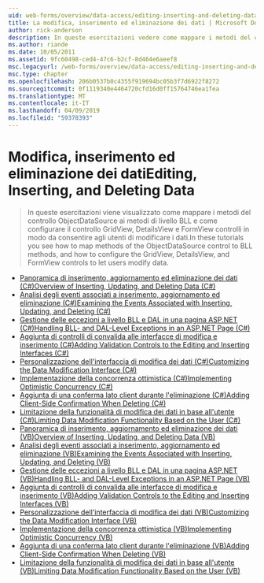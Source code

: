 ```yaml
---
uid: web-forms/overview/data-access/editing-inserting-and-deleting-data/index
title: La modifica, inserimento ed eliminazione dei dati | Microsoft Docs
author: rick-anderson
description: In queste esercitazioni vedere come mappare i metodi del controllo ObjectDataSource ai metodi di livello BLL e come configurare il controllo GridView, DetailsView e FormView co...
ms.author: riande
ms.date: 10/05/2011
ms.assetid: 9fc60498-ced4-47c6-b2cf-8d464e6aeef8
msc.legacyurl: /web-forms/overview/data-access/editing-inserting-and-deleting-data
msc.type: chapter
ms.openlocfilehash: 206b0537b0c4355f919694bc05b3f7d6922f8272
ms.sourcegitcommit: 0f1119340e4464720cfd16d0ff15764746ea1fea
ms.translationtype: MT
ms.contentlocale: it-IT
ms.lasthandoff: 04/09/2019
ms.locfileid: "59378393"
---
```

# <a name="editing-inserting-and-deleting-data"></a><span data-ttu-id="62aff-103">Modifica, inserimento ed eliminazione dei dati</span><span class="sxs-lookup"><span data-stu-id="62aff-103">Editing, Inserting, and Deleting Data</span></span>

> <span data-ttu-id="62aff-104">In queste esercitazioni viene visualizzato come mappare i metodi del controllo ObjectDataSource ai metodi di livello BLL e come configurare il controllo GridView, DetailsView e FormView controlli in modo da consentire agli utenti di modificare i dati.</span><span class="sxs-lookup"><span data-stu-id="62aff-104">In these tutorials you see how to map methods of the ObjectDataSource control to BLL methods, and how to configure the GridView, DetailsView, and FormView controls to let users modify data.</span></span>


- [<span data-ttu-id="62aff-105">Panoramica di inserimento, aggiornamento ed eliminazione dei dati (C#)</span><span class="sxs-lookup"><span data-stu-id="62aff-105">Overview of Inserting, Updating, and Deleting Data (C#)</span></span>](an-overview-of-inserting-updating-and-deleting-data-cs.md)
- [<span data-ttu-id="62aff-106">Analisi degli eventi associati a inserimento, aggiornamento ed eliminazione (C#)</span><span class="sxs-lookup"><span data-stu-id="62aff-106">Examining the Events Associated with Inserting, Updating, and Deleting (C#)</span></span>](examining-the-events-associated-with-inserting-updating-and-deleting-cs.md)
- [<span data-ttu-id="62aff-107">Gestione delle eccezioni a livello BLL e DAL in una pagina ASP.NET (C#)</span><span class="sxs-lookup"><span data-stu-id="62aff-107">Handling BLL- and DAL-Level Exceptions in an ASP.NET Page (C#)</span></span>](handling-bll-and-dal-level-exceptions-in-an-asp-net-page-cs.md)
- [<span data-ttu-id="62aff-108">Aggiunta di controlli di convalida alle interfacce di modifica e inserimento (C#)</span><span class="sxs-lookup"><span data-stu-id="62aff-108">Adding Validation Controls to the Editing and Inserting Interfaces (C#)</span></span>](adding-validation-controls-to-the-editing-and-inserting-interfaces-cs.md)
- [<span data-ttu-id="62aff-109">Personalizzazione dell'interfaccia di modifica dei dati (C#)</span><span class="sxs-lookup"><span data-stu-id="62aff-109">Customizing the Data Modification Interface (C#)</span></span>](customizing-the-data-modification-interface-cs.md)
- [<span data-ttu-id="62aff-110">Implementazione della concorrenza ottimistica (C#)</span><span class="sxs-lookup"><span data-stu-id="62aff-110">Implementing Optimistic Concurrency (C#)</span></span>](implementing-optimistic-concurrency-cs.md)
- [<span data-ttu-id="62aff-111">Aggiunta di una conferma lato client durante l'eliminazione (C#)</span><span class="sxs-lookup"><span data-stu-id="62aff-111">Adding Client-Side Confirmation When Deleting (C#)</span></span>](adding-client-side-confirmation-when-deleting-cs.md)
- [<span data-ttu-id="62aff-112">Limitazione della funzionalità di modifica dei dati in base all'utente (C#)</span><span class="sxs-lookup"><span data-stu-id="62aff-112">Limiting Data Modification Functionality Based on the User (C#)</span></span>](limiting-data-modification-functionality-based-on-the-user-cs.md)
- [<span data-ttu-id="62aff-113">Panoramica di inserimento, aggiornamento ed eliminazione dei dati (VB)</span><span class="sxs-lookup"><span data-stu-id="62aff-113">Overview of Inserting, Updating, and Deleting Data (VB)</span></span>](an-overview-of-inserting-updating-and-deleting-data-vb.md)
- [<span data-ttu-id="62aff-114">Analisi degli eventi associati a inserimento, aggiornamento ed eliminazione (VB)</span><span class="sxs-lookup"><span data-stu-id="62aff-114">Examining the Events Associated with Inserting, Updating, and Deleting (VB)</span></span>](examining-the-events-associated-with-inserting-updating-and-deleting-vb.md)
- [<span data-ttu-id="62aff-115">Gestione delle eccezioni a livello BLL e DAL in una pagina ASP.NET (VB)</span><span class="sxs-lookup"><span data-stu-id="62aff-115">Handling BLL- and DAL-Level Exceptions in an ASP.NET Page (VB)</span></span>](handling-bll-and-dal-level-exceptions-in-an-asp-net-page-vb.md)
- [<span data-ttu-id="62aff-116">Aggiunta di controlli di convalida alle interfacce di modifica e inserimento (VB)</span><span class="sxs-lookup"><span data-stu-id="62aff-116">Adding Validation Controls to the Editing and Inserting Interfaces (VB)</span></span>](adding-validation-controls-to-the-editing-and-inserting-interfaces-vb.md)
- [<span data-ttu-id="62aff-117">Personalizzazione dell'interfaccia di modifica dei dati (VB)</span><span class="sxs-lookup"><span data-stu-id="62aff-117">Customizing the Data Modification Interface (VB)</span></span>](customizing-the-data-modification-interface-vb.md)
- [<span data-ttu-id="62aff-118">Implementazione della concorrenza ottimistica (VB)</span><span class="sxs-lookup"><span data-stu-id="62aff-118">Implementing Optimistic Concurrency (VB)</span></span>](implementing-optimistic-concurrency-vb.md)
- [<span data-ttu-id="62aff-119">Aggiunta di una conferma lato client durante l'eliminazione (VB)</span><span class="sxs-lookup"><span data-stu-id="62aff-119">Adding Client-Side Confirmation When Deleting (VB)</span></span>](adding-client-side-confirmation-when-deleting-vb.md)
- [<span data-ttu-id="62aff-120">Limitazione della funzionalità di modifica dei dati in base all'utente (VB)</span><span class="sxs-lookup"><span data-stu-id="62aff-120">Limiting Data Modification Functionality Based on the User (VB)</span></span>](limiting-data-modification-functionality-based-on-the-user-vb.md)
